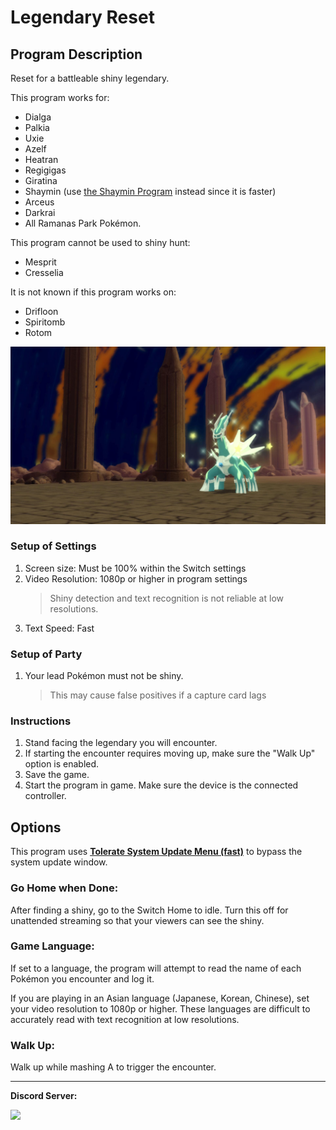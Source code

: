 # Legendary Reset

## Program Description

Reset for a battleable shiny legendary.

This program works for:
- Dialga
- Palkia
- Uxie
- Azelf
- Heatran
- Regigigas
- Giratina
- Shaymin (use [the Shaymin Program](ShinyHunt-Shaymin.md) instead since it is faster)
- Arceus
- Darkrai
- All Ramanas Park Pokémon.

This program cannot be used to shiny hunt:
- Mesprit
- Cresselia

It is not known if this program works on:
- Drifloon
- Spiritomb
- Rotom


<img src="images/LegendaryReset-0.jpg">

### Setup of Settings

1. Screen size: Must be 100% within the Switch settings
2. Video Resolution: 1080p or higher in program settings
   > Shiny detection and text recognition is not reliable at low resolutions.
3. Text Speed: Fast

### Setup of Party
1. Your lead Pokémon must not be shiny.
   > This may cause false positives if a capture card lags

### Instructions

1. Stand facing the legendary you will encounter.
2. If starting the encounter requires moving up, make sure the "Walk Up" option is enabled.
3. Save the game.
4. Start the program in game. Make sure the device is the connected controller.


## Options

This program uses [**Tolerate System Update Menu (fast)**](/Wiki/Programs/NintendoSwitch/FrameworkSettings.md#tolerate-system-update-menu-fast) to bypass the system update window.


### Go Home when Done:

After finding a shiny, go to the Switch Home to idle. Turn this off for unattended streaming so that your viewers can see the shiny.


### Game Language:

If set to a language, the program will attempt to read the name of each Pokémon you encounter and log it.

If you are playing in an Asian language (Japanese, Korean, Chinese), set your video resolution to 1080p or higher. These languages are difficult to accurately read with text recognition at low resolutions.


### Walk Up:

Walk up while mashing A to trigger the encounter.



<hr>

**Discord Server:** 

[<img src="https://canary.discordapp.com/api/guilds/695809740428673034/widget.png?style=banner2">](https://discord.gg/cQ4gWxN)




